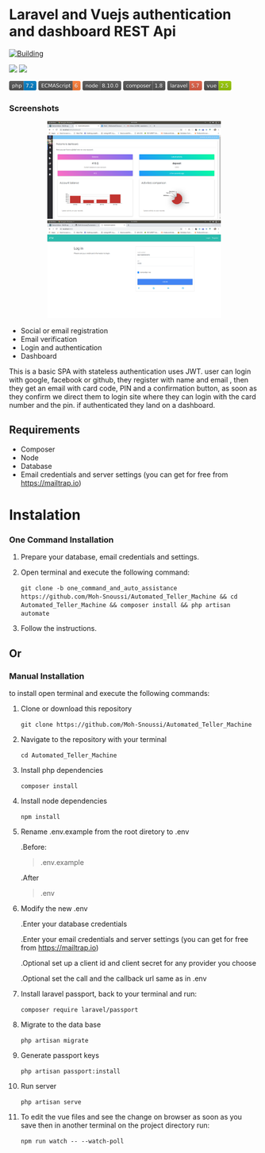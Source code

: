 # Laravel and Vuejs authentication and dashboard REST Api

<a href="https://ci.appveyor.com/api/projects/status/{{status_id}}" title="Building" rel="nofollow"><img src="https://ci.appveyor.com/api/projects/status/{{status_id}}g" alt="Building"></a>

<a href="https://codeclimate.com/github/codeclimate/codeclimate/maintainability"><img src="https://api.codeclimate.com/v1/badges/a99a88d28ad37a79dbf6/maintainability" /></a>
<a href="https://codeclimate.com/github/codeclimate/codeclimate/test_coverage"><img src="https://api.codeclimate.com/v1/badges/a99a88d28ad37a79dbf6/test_coverage" /></a>

<img src="https://raw.githubusercontent.com/Moh-Snoussi/Automated_Teller_Machine/one_command_and_auto_assistance/php.png" title="php"> <img src="https://raw.githubusercontent.com/Moh-Snoussi/Automated_Teller_Machine/one_command_and_auto_assistance/ecmascript.png" title="ECMASCRIPT"> <img src="https://raw.githubusercontent.com/Moh-Snoussi/Automated_Teller_Machine/one_command_and_auto_assistance/node.png" title="nodejs"> <img src="https://raw.githubusercontent.com/Moh-Snoussi/Automated_Teller_Machine/one_command_and_auto_assistance/composer.png" title="composer"> <img src="https://raw.githubusercontent.com/Moh-Snoussi/Automated_Teller_Machine/one_command_and_auto_assistance/larvel.png" title="laravel"> <img src="https://raw.githubusercontent.com/Moh-Snoussi/Automated_Teller_Machine/one_command_and_auto_assistance/vue.png" title="vuejs">



### Screenshots

<p align="center">

<img src="https://raw.githubusercontent.com/Moh-Snoussi/Automated_Teller_Machine/one_command_and_auto_assistance/public/images/dashboard.png" width="350" title="hover text"> 
  <img src="https://raw.githubusercontent.com/Moh-Snoussi/Automated_Teller_Machine/one_command_and_auto_assistance/public/images/logscreen.png" width="350" alt="accessibility text">
  </p>


 - Social or email registration 
 - Email verification 
 - Login and authentication 
 - Dashboard  

This is a basic SPA with stateless authentication uses JWT. user can login with google, facebook or github, they register with name and email , then they get an email with card code, PIN and a confirmation button, as soon as they confirm we direct them to login site where they can login with the card number and the pin. if authenticated they land on a dashboard.
## Requirements

- Composer
- Node
- Database
- Email credentials and server settings (you can get for free from https://mailtrap.io)

# Instalation
### One Command Installation

1. Prepare your database, email credentials and settings.

2. Open terminal and execute the following command:

   `git clone -b one_command_and_auto_assistance https://github.com/Moh-Snoussi/Automated_Teller_Machine && cd Automated_Teller_Machine && composer install && php artisan automate`

3. Follow the instructions. 

## Or
### Manual Installation

to install open terminal and execute the following commands:

1. Clone or download this repository

   ```git clone https://github.com/Moh-Snoussi/Automated_Teller_Machine```

2. Navigate to the repository with your terminal 

   ```cd Automated_Teller_Machine```
3. Install php dependencies

   ```composer install```
4. Install node dependencies

   ```npm install```
5. Rename .env.example from the root diretory to .env

   .Before: 
   >.env.example

   .After
   >.env
6. Modify the new .env

   .Enter your database credentials 
   
   .Enter your email credentials and server settings (you can get for free from https://mailtrap.io)

   .Optional set up a client id and client secret for any provider you choose

   .Optional set the call and the callback url same as in .env

7. Install laravel passport, back to your terminal and run:

   ```composer require laravel/passport```

8. Migrate to the data base

   ```php artisan migrate``` 
9. Generate passport keys

   ```php artisan passport:install```
10. Run server

    ```php artisan serve```
11. To edit the vue files and see the change on browser as soon as you save then in another terminal on the project directory run:

    ```npm run watch -- --watch-poll```
